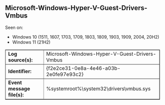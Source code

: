 ## Microsoft-Windows-Hyper-V-Guest-Drivers-Vmbus

Seen on:
* Windows 10 (1511, 1607, 1703, 1709, 1803, 1809, 1903, 1909, 2004, 20H2)
* Windows 11 (21H2)

<table border="1" class="docutils">
  <tbody>
    <tr>
      <td><b>Log source(s):</b></td>
      <td>Microsoft-Windows-Hyper-V-Guest-Drivers-Vmbus</td>
    </tr>
    <tr>
      <td><b>Identifier:</b></td>
      <td>{f2e2ce31-0e8a-4e46-a03b-2e0fe97e93c2}</td>
    </tr>
    <tr>
      <td><b>Event message file(s):</b></td>
      <td>%systemroot%\system32\drivers\vmbus.sys</td>
    </tr>
  </tbody>
</table>

&nbsp;

